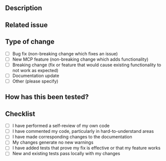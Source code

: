 ## Description
<!-- Please describe the changes in this PR. -->

## Related issue
<!-- Link or list the issue(s) this PR addresses. -->
<!-- e.g. Fixes #123 or Related to #456 -->

## Type of change
<!-- Please delete options that are not relevant -->
- [ ] Bug fix (non-breaking change which fixes an issue)
- [ ] New MCP feature (non-breaking change which adds functionality)
- [ ] Breaking change (fix or feature that would cause existing functionality to not work as expected)
- [ ] Documentation update
- [ ] Other (please specify)

## How has this been tested?
<!-- Describe how you have tested these changes. -->

## Checklist
<!-- Please delete options that are not relevant -->
- [ ] I have performed a self-review of my own code
- [ ] I have commented my code, particularly in hard-to-understand areas
- [ ] I have made corresponding changes to the documentation
- [ ] My changes generate no new warnings
- [ ] I have added tests that prove my fix is effective or that my feature works
- [ ] New and existing tests pass locally with my changes 